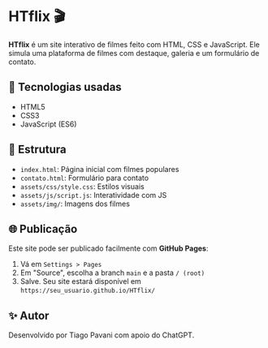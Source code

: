 # HTflix 🎬

**HTflix** é um site interativo de filmes feito com HTML, CSS e JavaScript. Ele simula uma plataforma de filmes com destaque, galeria e um formulário de contato.

## 🔧 Tecnologias usadas
- HTML5
- CSS3
- JavaScript (ES6)

## 📂 Estrutura
- `index.html`: Página inicial com filmes populares
- `contato.html`: Formulário para contato
- `assets/css/style.css`: Estilos visuais
- `assets/js/script.js`: Interatividade com JS
- `assets/img/`: Imagens dos filmes

## 🌐 Publicação
Este site pode ser publicado facilmente com **GitHub Pages**:
1. Vá em `Settings > Pages`
2. Em "Source", escolha a branch `main` e a pasta `/ (root)`
3. Salve. Seu site estará disponível em `https://seu_usuario.github.io/HTflix/`

## ✨ Autor
Desenvolvido por Tiago Pavani com apoio do ChatGPT.
